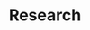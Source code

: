 ---
title: Research
type: project

sections:
  - block: markdown
    content:
      title: ""
      text: ""
    design:
      spacing:
        padding: ["50px", "0", "0", "0"]

  - block: portfolio
    content:
      title: Perception-Aware Planning
      subtitle: "Traditionally, perception-aware planning is addressed in a sequential way. However, owing to real-world sensing limitations and diffciulties, it is important to account for any relevant, potentially incomplete perception information at hand and instantiate planning. The decisions can be further refined as the robots gain more knowledge about the environment. To address this, my work considers evolution of semantic information and studies the interleaving between incrementally improving perception and the corresponding decisions to enable safer, timely decision-making."
      filters:
        folders:
          - perception-projects
      
    design:
      columns: '1'
      view: showcase
      flip_alt_rows: false

  - block: portfolio
    content:
      title: Optimal Planning with User Preferences
      filters:
        folders:
          - user-projects
      
    design:
      columns: '1'
      view: showcase
      flip_alt_rows: false
      spacing:
        padding: ["100px", "0", "0", "0"]
---